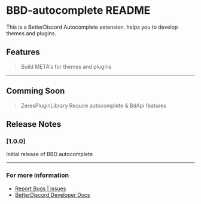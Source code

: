 # BBD-autocomplete README

This is a BetterDiscord Autocomplete extension. helps you to develop themes and plugins.

## Features

 > Build META's for themes and plugins


-----
## Comming Soon
 > ZeresPluginLibrary Require autocomplete
 > & BdApi features

## Release Notes

### [1.0.0]

Initial release of BBD autocomplete


-----------------------------------------------------------------------------------------------------------


### For more information
* [Report Bugs | issues](https://github.com/Strencher/vsc-BBD-autocomplete/issues/new)
* [BetterDiscord Developer Docs](https://github.com/rauenzi/BetterDiscordApp/wiki)

